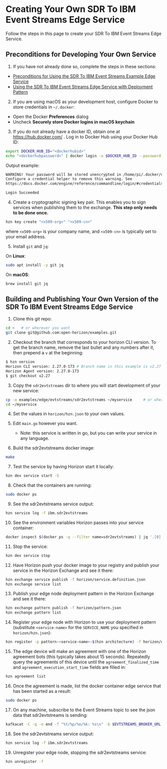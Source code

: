 # Creating Your Own SDR To IBM Event Streams Edge Service

Follow the steps in this page to create your SDR To IBM Event Streams Edge Service.

## Preconditions for Developing Your Own Service

1. If you have not already done so, complete the steps in these sections:

  - [Preconditions for Using the SDR To IBM Event Streams Example Edge Service](README.md#preconditions)
  - [Using the SDR To IBM Event Streams Edge Service with Deployment Pattern](README.md#using-sdr2evtstreams-pattern)

2. If you are using macOS as your development host, configure Docker to store credentials in `~/.docker`:

  - Open the Docker **Preferences** dialog
  - Uncheck **Securely store Docker logins in macOS keychain**

3. If you do not already have a docker ID, obtain one at https://hub.docker.com/ . Log in to Docker Hub using your Docker Hub ID:

  ```bash
  export DOCKER_HUB_ID="<dockerhubid>"
  echo "<dockerhubpassword>" | docker login -u $DOCKER_HUB_ID --password-stdin
  ```

  Output example:

  ```bash
  WARNING! Your password will be stored unencrypted in /home/pi/.docker/config.json.
  Configure a credential helper to remove this warning. See
  https://docs.docker.com/engine/reference/commandline/login/#credentials-store

  Login Succeeded
  ```

4. Create a cryptographic signing key pair. This enables you to sign services when publishing them to the exchange. **This step only needs to be done once.**

  ```bash
  hzn key create "<x509-org>" "<x509-cn>"
  ```

  where `<x509-org>` is your company name, and `<x509-cn>` is typically set to your email address.

5. Install `git` and `jq`:

  On **Linux**:

  ```bash
  sudo apt install -y git jq
  ```

  On **macOS**:

  ```bash
  brew install git jq
  ```


## <a id=building-your-own-sdr2evtstreams-pattern></a> Building and Publishing Your Own Version of the SDR To IBM Event Streams Edge Service

1. Clone this git repo:
```bash
cd ~   # or wherever you want
git clone git@github.com:open-horizon/examples.git
```

2. Checkout the branch that corresponds to your horizon CLI version. To get the branch name, remove the last bullet and any numbers after it, then prepend a `v` at the beginning:
```bash
$ hzn version
Horizon CLI version: 2.27.0-173 # Branch name in this example is v2.27
Horizon Agent version: 2.27.0-173
$ git checkout v2.27
```

3. Copy the `sdr2evtstreams` dir to where you will start development of your new service:
```bash
cp -a examples/edge/evtstreams/sdr2evtstreams ~/myservice     # or wherever
cd ~/myservice
```

4. Set the values in `horizon/hzn.json` to your own values.

5. Edit `main.go` however you want.
    - Note: this service is written in go, but you can write your service in any language.

6. Build the sdr2evtstreams docker image:
```bash
make
```

7. Test the service by having Horizon start it locally:
```bash
hzn dev service start -S
```

8. Check that the containers are running:
```bash
sudo docker ps
```

9. See the sdr2evtstreams service output:
```bash
hzn service log -f ibm.sdr2evtstreams
```

10. See the environment variables Horizon passes into your service container:
```bash
docker inspect $(docker ps -q --filter name=sdr2evtstreams) | jq '.[0].Config.Env'
```

11. Stop the service:
```bash
hzn dev service stop
```

12. Have Horizon push your docker image to your registry and publish your service in the Horizon Exchange and see it there:
```bash
hzn exchange service publish -f horizon/service.definition.json
hzn exchange service list
```

13. Publish your edge node deployment pattern in the Horizon Exchange and see it there:
```bash
hzn exchange pattern publish -f horizon/pattern.json
hzn exchange pattern list
```

14. Register your edge node with Horizon to use your deployment pattern (substitute `<service-name>` for the `SERVICE_NAME` you specified in `horizon/hzn.json`):
```bash
hzn register -p pattern-<service-name>-$(hzn architecture) -f horizon/userinput.json
```

15. The edge device will make an agreement with one of the Horizon agreement bots (this typically takes about 15 seconds). Repeatedly query the agreements of this device until the `agreement_finalized_time` and `agreement_execution_start_time` fields are filled in:
```bash
hzn agreement list
```

16. Once the agreement is made, list the docker container edge service that has been started as a result:
```bash
sudo docker ps
```

17. On any machine, subscribe to the Event Streams topic to see the json data that sdr2evtstreams is sending:
```bash
kafkacat -C -q -o end -f "%t/%p/%o/%k: %s\n" -b $EVTSTREAMS_BROKER_URL -X api.version.request=true -X security.protocol=sasl_ssl -X sasl.mechanisms=PLAIN -X sasl.username=token -X sasl.password=$EVTSTREAMS_API_KEY -t $EVTSTREAMS_TOPIC
```

18. See the sdr2evtstreams service output:
```bash
hzn service log -f ibm.sdr2evtstreams
```

19. Unregister your edge node, stopping the sdr2evtstreams service:
```bash
hzn unregister -f
```

